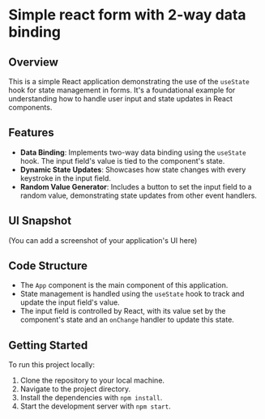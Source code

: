 # Simple react form with 2-way data binding

## Overview
This is a simple React application demonstrating the use of the `useState` hook for state management in forms. It's a foundational example for understanding how to handle user input and state updates in React components.

## Features
- **Data Binding**: Implements two-way data binding using the `useState` hook. The input field's value is tied to the component's state.
- **Dynamic State Updates**: Showcases how state changes with every keystroke in the input field.
- **Random Value Generator**: Includes a button to set the input field to a random value, demonstrating state updates from other event handlers.

## UI Snapshot
(You can add a screenshot of your application's UI here)

## Code Structure
- The `App` component is the main component of this application.
- State management is handled using the `useState` hook to track and update the input field's value.
- The input field is controlled by React, with its value set by the component's state and an `onChange` handler to update this state.

## Getting Started
To run this project locally:

1. Clone the repository to your local machine.
2. Navigate to the project directory.
3. Install the dependencies with `npm install`.
4. Start the development server with `npm start`.
